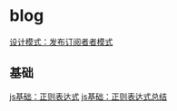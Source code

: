 # blog

[设计模式：发布订阅者者模式](https://github.com/Sunxinqiang/blog/blob/master/blogs/design/pubsub.md)

## 基础

[js基础：正则表达式](https://github.com/Sunxinqiang/blog/blob/master/blogs/basic/regexp.md)
[js基础：正则表达式总结](https://github.com/Sunxinqiang/blog/blob/master/blogs/basic/regexp_summary.md)
